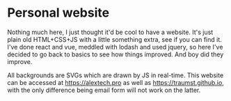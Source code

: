 # Personal website

Nothing much here, I just thought it'd be cool to have a website.
It's just plain old HTML+CSS+JS with a little something extra, see if you can find it.
I've done react and vue, meddled with lodash and used jquery, so here I've decided to go back to basics to see how things improved.
And boy did they improve.

All backgrounds are SVGs which are drawn by JS in real-time.
This website can be accessed at https://alextech.pro as well as https://traumst.github.io, with the only difference being email form will not work on the latter.
